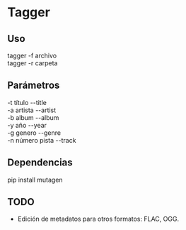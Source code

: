# Tagger

## Uso

tagger -f archivo <br>
tagger -r carpeta

## Parámetros

-t título --title <br>
-a artista --artist <br>
-b album --album <br>
-y año --year <br>
-g genero --genre <br>
-n número pista --track

## Dependencias

pip install mutagen


## TODO

* Edición de metadatos para otros formatos: FLAC, OGG.
